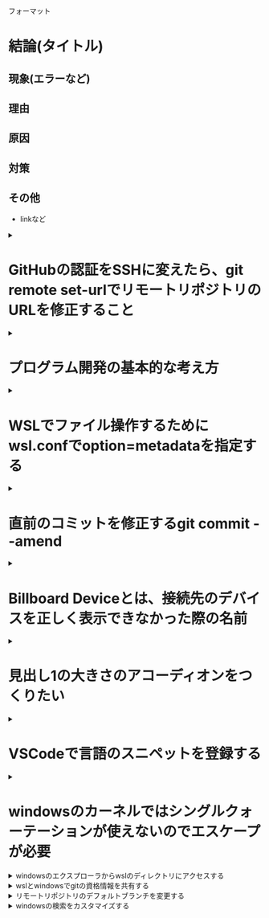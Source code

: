 フォーマット
# 結論(タイトル)
## 現象(エラーなど)
## 理由
## 原因
## 対策
## その他
- linkなど

<details><summary>

# GitHubの認証をSSHに変えたら、git remote set-urlでリモートリポジトリのURLを修正すること

</summary><div>

## HTTPS接続からSSH接続に変更したのに、push時にUsernameとPasswordを求められた
- リモートリポジトリのurlがhttps://github.com/githubユーザ名/githubリポジトリ名.git
  - git remote -v で確認する
## URLを変更する
- '~~https://github.com/~~' → 'git@github.com'
- git remote set-url repositoryname git@github.com:ユーザ名/リポジトリ名.git
## 参考
- [GitHubでssh接続する手順~公開鍵・秘密鍵の生成から~ - Qiita](https://qiita.com/shizuma/items/2b2f873a0034839e47ce)
- [githubを二段階認証に変更後に起こるエラーの対処方法 - Qiita](https://qiita.com/sayama0402/items/670b6b650ebdd8680a0b)
</div></details>

<details><summary>

# プログラム開発の基本的な考え方

</summary><div>

## フォルダ=プログラムの機能の単位
- NPMなど、パッケージと呼ばれるものは、ソースファイルをまとめたフォルダを単位として機能を提供する。
- package.jsonがその証左
- javaならば plugin.xmlでまとめたプロジェクトか。
## フォルダ=管理の単位
- ルートディレクトリに`git init`することで、フォルダの変更履歴をまとめて管理できる
- 同様に`code .`でまとまった編集を行う
</div></details>

<details><summary>

# WSLでファイル操作するためにwsl.confでoption=metadataを指定する

</summary><div>

## 通常、WSLからはマウントしたファイルを操作できない?
1. WSL(Linux)ではファイルの読み込み(r)、書き込み(w)、実行(x)の3つをまとめてパーミッションと呼び、ファイルにmetadataとして関連付けて管理している
    - cf) パーミッション関連のコマンド
      - `ls`: 先頭にファイルのパーミッションが表示される(rwxrwxrwx ファイル)
      - `cmod`: ファイルのパーミッション変更
      - `umask`: 初期パーミッションの設定。引数なしで確認可
    - パーミッションの読み方
      - **755**: 数字は 「1-読み込み可」「2-書き込み可」「4-実行可」の足し算。 並びは対象。順に所有者、グループ、その他
      - **rwxr-xr-x**: read write x(実行)。3桁区切りで対象
1. WSLは「VolFs」と「DrvFs」という2つのファイルシステムを合わせて運用している
    - VolFs: WSL内部を管理
    - DrvFs: WSL外部を管理
1. DrvFsにはこのパーミッションの設定を持ち込めず、ウィンドウズ側のパーミッション(一般に「ファイルへのアクセス権」。パーミッションはLinux用語)が適用されるが、ここで基本的にはじかれるらしい。
1. マウント時にmetadetaオプションをつけてパーミッションの設定を保存できるようにする必要がある
## 結局どうすればいいのか
- /etc/wsl.confに設定を書き込む。/etc/wsl.confがなければ作って書き込む。

```
$ sudo tee /etc/wsl.conf << EOF >/dev/null
[automount]
options = "metadata"
EOF
```
- windowsとwslを再起動する
## 参考
- [WSL でマウントしたファイルシステムでもパーミッションを扱えるようにする - らくがきちょう](https://sig9.hatenablog.com/entry/2020/02/19/000000)
- [umaskコマンドについて詳しくまとめました 【Linuxコマンド集】](https://eng-entrance.com/linux-command-umask)
- [デフォルトのパーミッション設定： umask | 知識の箱](http://www.rivhiro-weather.com/knowledge/?p=168)
</div></details>

<details><summary>

# 直前のコミットを修正するgit commit --amend

</summary><div>

そのまんま。
## 使いどころ
- 一部のファイルをaddし忘れたとき
- コミットメッセージを変更したいとき
## ※リモートにpushした後に--amendしてはいけない!!
リモートとの整合性が失われてしまうため
## 参考
- [git commit --amend で，ちょっとしたミスをしれっと直す - すこしふしぎ．](http://ism1000ch.hatenablog.com/entry/2014/03/26/190939)
</div></details>

<details><summary>

# Billboard Deviceとは、接続先のデバイスを正しく表示できなかった際の名前

</summary><div>

## USB Type-Cで追加された機能に関係したもの
- USB Type-C(端子の規格) + USB3.1(通信の規格)で新しく追加された機能「USB PD」「Alternate Mode」
- 「USB PD」 : 電源の規格。電源通信用の通信線を設けることで、最適化された電力のやり取りが可能になった
- 「Aleternate Mode」 : USB Type-Cで追加された通信線を**USB以外の通信に使ってよい**という機能。これを利用することで、USB(Type-C)を映像出力等に利用できるようになった
## 本題
- Billboard Deviceは、接続先のデバイスが「Alternate Mode」に対応していないときに接続先となり、その旨を通知する機能を持つ
- 「Aleternate Mode」に対応しているのは現状「DesignPort」「Thunderbolt3」くらい
## ではなぜUSB Type-C ←→ HDMI の変換ケーブルが売られているのか、そしてちゃんと機能するのか
宿題
## 調べた背景
1. HP ENVY x360をモニタにつないだらスリープから復帰しなくなるエラーが起きるようになった。  
1. 通知領域を見ると「Billboard Device」なる見たことのないデバイスがつながっている。
1. こいつが怪しい。
1. デバイスマネージャでモニタとして検出されていたデバイスのドライバを見ると以下の2つ。
    - 汎用PnPモニター
    - AMD High Definition Audio Device
1. 下はいらんやろ。余計なことしてそうだし。無効化！
1. なおった。
1. 「2. 3.」の過程はいらなかったけどせっかくだからまとめておこう。
## 参考
- [Type-Cデバイスのユーザー通知 ─ Billboardとは？ - Technical Direct](http://www.technical-direct.com/jp/typec_billboard/)
- [USB Type-Cの機能やオルタネートモードを「わかりやすく」解説してみる - シュウジマブログ](https://www.shujima.work/entry/2018/12/08/011441)  
## その後
- スリープ後はシャットダウン。復帰しなくなるよりはましだが。。。  
- 上述のAMD High Definition Audio Deviceが表示されなくなった。
- Bluetoothとの相性も悪し。
</div></details>

<details><summary>

# 見出し1の大きさのアコーディオンをつくりたい

</summary><div>

## サンプル
- aaa
  - bbb
1. 1
1. 2
  1. 2-1
  1. 2-2
1. 3

``` cmd
$ echo コマンドとか
```
---
## 書き方

\<details>\<summary>

\# ↑↓一行開けなければいけない。そもそも▼が上にずれる

\</summary>\<div>

\## 

\</div>\</details>
***
- 「素早く構造化した文章がかける」というmarkdownの長所丸つぶれ
- 長々と下に続けるべきではない?
  - 目次を作るのは一つの手
- __tilの整理術__
</div></details>



<details><summary>

# VSCodeで言語のスニペットを登録する
</summary><div>

ここではmarkdownにアコーディオン作成のスニペット追加する手順を例にする
## markdown.jsonの作成
- ファイル→ユーザー設定→ユーザースニペット→markdownで検索
- markdown.jsonが開かれるので、以下の記述を追加する。
```json
"accordion": {                    #スニペット名
  "prefix": "accordion",          #prefix 呼び出すための文字列
  "body": ["<details><summary>",  #body 呼び出される文字列
  "",                             #レイアウト崩れ防止のための空行。任意。
  "$1",                           #'$1'を記述した場所にカーソル位置を指定可能
  "</summary><div>",
  "",                             #レイアウト崩れ防止のための空行。ほぼ必須
  "$2",                           #カーソル位置は複数指定可能。Tabキーで次へ移動
  "</div></details>",
  ]
},                                #複数登録はカンマ区切りで。jsonだもの
```

## settings.jsonの編集
デフォルトではmarkdownファイルの編集時にスニペットが使えない設定になっているため、  
settings.jsonに以下の記述を追加する
```json
"[markdown]": {
    "editor.wordWrap": "on",            #折り返しをするか。デフォルトでon
    "editor.quickSuggestions": true,    #ここがデフォルトでfalseになっているためスニペットが使えない
    "editor.snippetSuggestions": "top", #お好み。スニペットが候補ボックスのどこに表示されるか。多分不要
    "editor.suggest.showWords": false,  #お好み。falseにしないとファイル内のテキストを勝手に拾ってきてサジェストしてくるのでうっとうしい
},
```
- settings.jsonで"markdown"と入力するといい感じに補完してくれる
</div></details>

<details><summary>

# windowsのカーネルではシングルクォーテーションが使えないのでエスケープが必要
</summary><div>

## powershellからcurlコマンドでJSONデータをポストしようとしたところ、下記エラーメッセージが返された。JSONの形式がおかしいらしい

> message": "Bad credentials", "documentation_url": "https://docs.github.com/rest"

## 対策  
エスケープ文字を使いダブルクォーテーションを記述する
``` powershell
-d '"{\"query\": \"hogehoge\"}"'
```  

## 失敗した対策
- `ConvertTo-Json` コマンドで作成したJSONオブジェクトをPOSTする
``` powershell
 -d (@{"query"="hogehoge"} | ConvertTo-Json) 
```

- 下記リンクにある外側をダブルクォーテーション、内側をシングルクォーテーションにする方法
``` powershell
 -d "{'query': 'hogehoge'}"
```

## 未検証の対策  
- Invoke-RestMethod (powershell版curl)でPOSTする

## 参考
- [PowerShell でcurlを使いたい。JSONをエスケープせずに。 - Qiita](https://qiita.com/aoriso/items/a735f95e771f00825b3e)
- [Invoke-RestMethod(PowerShell版のcUrl)でJsonをPOSTする - 明日の16時](https://itsumoonazicode.hatenablog.com/entry/20180827/1535298452)

</div></details>

<details><summary>windowsのエクスプローラからwslのディレクトリにアクセスする</summary><div>

\\wsl$\Ubuntu

</div></details>

<details><summary>wslとwindowsでgitの資格情報を共有する</summary><div>

`git config --global credential.helper "/mnt/c/Program\ Files/Git/mingw64/libexec/git-core/git-credential-manager.exe"`

※この設定をしてもwindows,wsl両方でgitのssh接続ができるようにはならなかった。  
  何が悪かったのかは不明

</div></details>

<details><summary>リモートリポジトリのデフォルトブランチを変更する</summary><div>

## やったこと
1. ローカルのブランチ名をmasterからmainに変更（済）
1. リモートリポジトリのデフォルトブランチをmasterからmainに変更
1. ローカルブランチからの追跡先をorigin/masterからorigin/mainに変更

## リモートリポジトリのデフォルトブランチをmasterからmainに変更
[masterからmainに変更する（githubのリモート＆ローカルブランチ） - Qiita](https://qiita.com/masakinihirota/items/1a657674e609be112fc6)

## ローカルブランチからの追跡先をorigin/masterからorigin/mainに変更
[masterからmainに変更する（githubのリモート＆ローカルブランチ） - Qiita](https://www.it-swarm-ja.tech/ja/git/%E3%81%AA%E3%81%9Cgit-branch-unsetupstream%E3%82%92%E5%91%BC%E3%81%B3%E5%87%BA%E3%81%97%E3%81%A6%E4%BF%AE%E6%AD%A3%E3%81%99%E3%82%8B%E3%81%AE%E3%81%A7%E3%81%99%E3%81%8B%EF%BC%9F/1043688761/)  
- 念のため先に要らなくなった追跡先を追跡先を消しておく
  `git branch --unset-upstream`


## 以下変更履歴
```
/m/c/U/n/r/til ❯❯❯ git status
On branch main
Your branch is ahead of 'origin/master' by 5 commits.
  (use "git push" to publish your local commits)

nothing to commit, working tree clean
/m/c/U/n/r/til ❯❯❯ git branch -a
* main
  remotes/origin/HEAD -> origin/main
  remotes/origin/main
  remotes/origin/master
/m/c/U/n/r/til ❯❯❯ git fetch -p
/m/c/U/n/r/til ❯❯❯ git branch -a
* main
  remotes/origin/HEAD -> origin/main
  remotes/origin/main
/m/c/U/n/r/til ❯❯❯ git status
On branch main
Your branch is based on 'origin/master', but the upstream is gone.
  (use "git branch --unset-upstream" to fixup)

nothing to commit, working tree clean
/m/c/U/n/r/til ❯❯❯ git branch --unset-upstream
/m/c/U/n/r/til ❯❯❯ git branch --set-upstream-to=origin/main
Branch 'main' set up to track remote branch 'main' from 'origin'.
/m/c/U/n/r/til ❯❯❯ git status
On branch main
Your branch is up to date with 'origin/main'.

nothing to commit, working tree clean
/m/c/U/n/r/til ❯❯❯ 
```

</div></details>

<details><summary>windowsの検索をカスタマイズする</summary><div>

## 概要
- コントロールパネル→設定→Windowsの検索→ファイルの検索→**ここで検索場所をカスタマイズします**  
- デフォルトではスタートメニューフォルダのみが対象
- 以下のどちらかで検索対象に追加
  - インデックスを作成する対象に任意のフォルダを追加
  - スタートメニューに登録

## どんな時に使うか
- インストールしたアプリを移動し、検索に引っかからなくなったとき
- 任意のアプリケーションを検索対象に追加したいとき

</div></details>